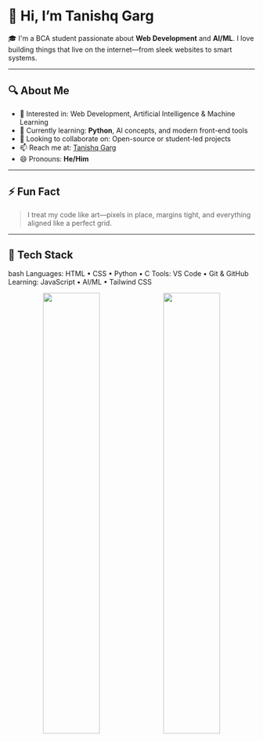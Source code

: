 # 👋 Hi, I’m Tanishq Garg

🎓 I'm a BCA student passionate about **Web Development** and **AI/ML**. I love building things that live on the internet—from sleek websites to smart systems.

---

## 🔍 About Me

- 👀 Interested in: Web Development, Artificial Intelligence & Machine Learning  
- 🌱 Currently learning: **Python**, AI concepts, and modern front-end tools  
- 🤝 Looking to collaborate on: Open-source or student-led projects  
- 📫 Reach me at: [Tanishq Garg](mailto:gtan.cse39@gmail.com)  
- 😄 Pronouns: **He/Him**

---

## ⚡ Fun Fact

> I treat my code like art—pixels in place, margins tight, and everything aligned like a perfect grid.

---

## 📌 Tech Stack

bash
Languages:   HTML • CSS • Python • C
Tools:       VS Code • Git & GitHub
Learning:    JavaScript • AI/ML • Tailwind CSS

<p align="center"> <img src="https://github-readme-stats.vercel.app/api?username=its-tan19&show_icons=true&theme=radical" width="48%"/> <img src="https://github-readme-streak-stats.herokuapp.com/?user=its-tan19&theme=radical" width="48%"/> </p>

<!---
its-tan19/its-tan19 is a ✨ special ✨ repository because its `README.md` (this file) appears on your GitHub profile.
You can click the Preview link to take a look at your changes.
--->

